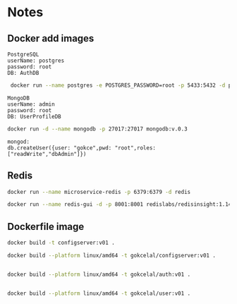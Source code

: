 # Notes
## Docker add images
    PostgreSQL
    userName: postgres
    password: root
    DB: AuthDB

```bash
 docker run --name postgres -e POSTGRES_PASSWORD=root -p 5433:5432 -d postgres 

```
    MongoDB
    userName: admin
    password: root
    DB: UserProfileDB

```bash
docker run -d --name mongodb -p 27017:27017 mongodb:v.0.3

```

    mongod:
    db.createUser({user: "gokce",pwd: "root",roles:["readWrite","dbAdmin"]})

 ## Redis

```bash
docker run --name microservice-redis -p 6379:6379 -d redis
```

```bash
docker run --name redis-gui -d -p 8001:8001 redislabs/redisinsight:1.14.0
```


## Dockerfile image

```bash
docker build -t configserver:v01 .

```

```bash
docker build --platform linux/amd64 -t gokcelal/configserver:v01 .


docker build --platform linux/amd64 -t gokcelal/auth:v01 .


docker build --platform linux/amd64 -t gokcelal/user:v01 .

```




